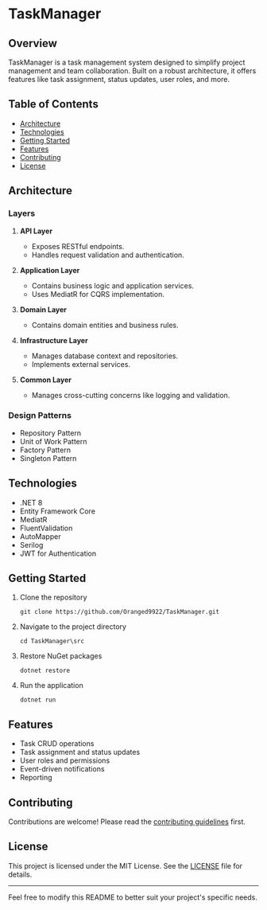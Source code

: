 # TaskManager

## Overview

TaskManager is a task management system designed to simplify project management and team collaboration. Built on a robust architecture, it offers features like task assignment, status updates, user roles, and more.

## Table of Contents

- [Architecture](#architecture)
- [Technologies](#technologies)
- [Getting Started](#getting-started)
- [Features](#features)
- [Contributing](#contributing)
- [License](#license)

## Architecture

### Layers

1. **API Layer**
    - Exposes RESTful endpoints.
    - Handles request validation and authentication.

2. **Application Layer**
    - Contains business logic and application services.
    - Uses MediatR for CQRS implementation.

3. **Domain Layer**
    - Contains domain entities and business rules.

4. **Infrastructure Layer**
    - Manages database context and repositories.
    - Implements external services.

5. **Common Layer**
    - Manages cross-cutting concerns like logging and validation.

### Design Patterns

- Repository Pattern
- Unit of Work Pattern
- Factory Pattern
- Singleton Pattern

## Technologies

- .NET 8
- Entity Framework Core
- MediatR
- FluentValidation
- AutoMapper
- Serilog
- JWT for Authentication

## Getting Started

1. Clone the repository
   ```
   git clone https://github.com/Oranged9922/TaskManager.git
   ```
2. Navigate to the project directory
   ```
   cd TaskManager\src
   ```
3. Restore NuGet packages
   ```
   dotnet restore
   ```
4. Run the application
   ```
   dotnet run
   ```

## Features

- Task CRUD operations
- Task assignment and status updates
- User roles and permissions
- Event-driven notifications
- Reporting

## Contributing

Contributions are welcome! Please read the [contributing guidelines](CONTRIBUTING.md) first.

## License

This project is licensed under the MIT License. See the [LICENSE](LICENSE) file for details.

---

Feel free to modify this README to better suit your project's specific needs.